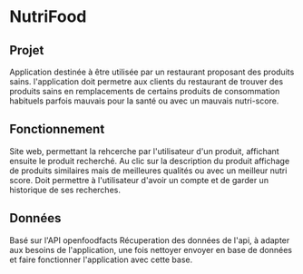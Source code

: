 # NutriFood


## Projet

Application destinée à être utilisée par un restaurant proposant des produits sains.
l'application doit permetre aux clients du restaurant de trouver des produits sains en remplacements de certains produits de consommation habituels parfois mauvais pour la santé ou avec un mauvais nutri-score.


## Fonctionnement 

Site web, permettant la rehcerche par l'utilisateur d'un produit, affichant ensuite le produit recherché.
Au clic sur la description du produit affichage de produits similaires mais de meilleures qualités ou avec un meilleur nutri score.
Doit permettre à l'utilisateur d'avoir un compte et de garder un historique de ses recherches.

## Données

Basé sur l'API openfoodfacts
Récuperation des données de l'api, à adapter aux besoins de l'application, une fois nettoyer envoyer en base de données et faire fonctionner l'application avec cette base.